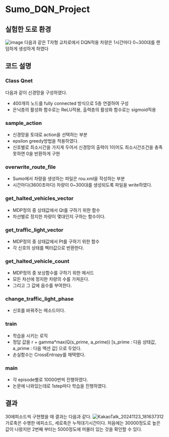 # Sumo_DQN_Project
## 실험한 도로 환경
![image](https://github.com/user-attachments/assets/c4821473-9d0f-4b14-8bcb-7d1f85eb9a2e)
다음과 같은 T자형 교차로에서 DQN적용
차량은 1시간마다 0~300대를 랜덤하게 생성하게 하였다
## 코드 설명
### Class Qnet
다음과 같이 신경망을 구성하였다.
- 400개의 노드를 fully connected 방식으로 5층 연결하여 구성
- 은닉층의 활성화 함수로는 ReLU적용, 출력층의 활성화 함수로는 sigmoid적용
### sample_action
- 신경망을 토대로 action을 선택하는 부분
- epsilon greedy방법을 적용하였다.
- 신호별로 최소시간을 가지게 두어서 신경망의 출력이 1이어도 최소시간조건을 충족못하면 0을 반환하게 구현
### overwrite_route_file
- Sumo에서 차량을 생성하는 파일은 rou.xml을 작성하는 부분
- 시간마다(3600초마다) 차량이 0~300대를 생성되도록 파일을 write하였다.
### get_halted_vehicles_vector
- MDP정의 중 상태값에서 Qt를 구하기 위한 함수
- 차선별로 정지한 차량이 몇대인지 구하는 함수이다.
### get_traffic_light_vector
- MDP정의 중 상태값에서 Pt를 구하기 위한 함수
- 각 신호의 상태를 벡터값으로 반환한다.
### get_halted_vehicle_count
- MDP정의 중 보상함수를 구하기 위한 메서드
- 모든 차선에 정지한 차량의 수를 가져온다.
- 그리고 그 값에 음수를 부여한다.
### change_traffic_light_phase
- 신호를 바꿔주는 메소드이다.
### train
- 학습을 시키는 로직
- 정답 값을 r + gamma*max(Q(s_prime, a_prime)) [s_prime : 다음 상태값, a_prime : 다음 액션 값] 으로 두었다.
- 손실함수는 CrossEntropy를 채택했다.
### main
- 각 episode별로 10000번씩 진행하였다.
- 논문에 나와있는데로 1step마다 학습을 진행하였다.

## 결과
30에피소드씩 구현했을 때 결과는 다음과 같다.
![KakaoTalk_20241123_181637312](https://github.com/user-attachments/assets/131845fd-5269-48d8-a4b0-94eea4b2441b)
가로축은 수행한 에피소드, 세로축은 누적대기시간이다.
처음에는 30000정도로 높은 값이 나왔지만 2번째 부터는 5000정도에 머물러 있는 것을 확인할 수 있다.
